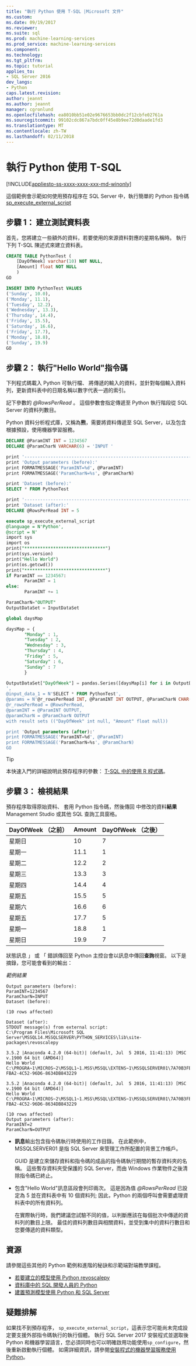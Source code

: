 ```yaml
---
title: "執行 Python 使用 T-SQL |Microsoft 文件"
ms.custom: 
ms.date: 09/19/2017
ms.reviewer: 
ms.suite: sql
ms.prod: machine-learning-services
ms.prod_service: machine-learning-services
ms.component: 
ms.technology: 
ms.tgt_pltfrm: 
ms.topic: tutorial
applies_to:
- SQL Server 2016
dev_langs:
- Python
caps.latest.revision: 
author: jeannt
ms.author: jeannt
manager: cgronlund
ms.openlocfilehash: ea8010bb51e02e9676653bb0dc2f12cbfe02761a
ms.sourcegitcommit: 99102cdc867a7bdc0ff45e8b9ee72d0daade1fd3
ms.translationtype: MT
ms.contentlocale: zh-TW
ms.lasthandoff: 02/11/2018
---
```

# <a name="run-python-using-t-sql"></a>執行 Python 使用 T-SQL
[!INCLUDE[appliesto-ss-xxxx-xxxx-xxx-md-winonly](../../includes/appliesto-ss-xxxx-xxxx-xxx-md-winonly.md)]

這個範例會示範如何使用預存程序在 SQL Server 中，執行簡單的 Python 指令碼[sp_execute_external_script](../../relational-databases/system-stored-procedures/sp-execute-external-script-transact-sql.md)

## <a name="step-1-create-the-test-data-table"></a>步驟 1： 建立測試資料表

首先，您將建立一些額外的資料，若要使用的來源資料對應的星期名稱時。 執行下列 T-SQL 陳述式來建立資料表。

```SQL
CREATE TABLE PythonTest (
    [DayOfWeek] varchar(10) NOT NULL,
    [Amount] float NOT NULL
    )
GO

INSERT INTO PythonTest VALUES
('Sunday', 10.0),
('Monday', 11.1),
('Tuesday', 12.2),
('Wednesday', 13.3),
('Thursday', 14.4),
('Friday', 15.5),
('Saturday', 16.6),
('Friday', 17.7),
('Monday', 18.8),
('Sunday', 19.9)
GO
```

## <a name="step-2-run-the-hello-world-script"></a>步驟 2： 執行"Hello World"指令碼

下列程式碼載入 Python 可執行檔、 將傳遞的輸入的資料，並針對每個輸入資料列，更新資料表中的日期名稱以數字代表一週的索引。

記下參數的 *@RowsPerRead* 。 這個參數會指定傳遞至 Python 執行階段從 SQL Server 的資料列數目。

Python 資料分析程式庫，又稱為**熊**，需要將資料傳遞至 SQL Server，以及包含根據預設，使用機器學習服務。

```sql
DECLARE @ParamINT INT = 1234567
DECLARE @ParamCharN VARCHAR(6) = 'INPUT '

print '------------------------------------------------------------------------'
print 'Output parameters (before):'
print FORMATMESSAGE('ParamINT=%d', @ParamINT)
print FORMATMESSAGE('ParamCharN=%s', @ParamCharN)

print 'Dataset (before):'
SELECT * FROM PythonTest

print '------------------------------------------------------------------------'
print 'Dataset (after):'
DECLARE @RowsPerRead INT = 5

execute sp_execute_external_script 
@language = N'Python',
@script = N'
import sys
import os
print("*******************************")
print(sys.version)
print("Hello World")
print(os.getcwd())
print("*******************************")
if ParamINT == 1234567:
       ParamINT = 1
else:
       ParamINT += 1

ParamCharN="OUTPUT"
OutputDataSet = InputDataSet

global daysMap

daysMap = {
       "Monday" : 1,
       "Tuesday" : 2,
       "Wednesday" : 3,
       "Thursday" : 4,
       "Friday" : 5,
       "Saturday" : 6,
       "Sunday" : 7
       }

OutputDataSet["DayOfWeek"] = pandas.Series([daysMap[i] for i in OutputDataSet["DayOfWeek"]], index = OutputDataSet.index, dtype = "int32")
', 
@input_data_1 = N'SELECT * FROM PythonTest', 
@params = N'@r_rowsPerRead INT, @ParamINT INT OUTPUT, @ParamCharN CHAR(6) OUTPUT',
@r_rowsPerRead = @RowsPerRead,
@paramINT = @ParamINT OUTPUT,
@paramCharN = @ParamCharN OUTPUT
with result sets (("DayOfWeek" int null, "Amount" float null))

print 'Output parameters (after):'
print FORMATMESSAGE('ParamINT=%d', @ParamINT)
print FORMATMESSAGE('ParamCharN=%s', @ParamCharN)
GO
```

> [!TIP]
> 本快速入門的詳細說明此預存程序的參數： [T-SQL 中的使用 R 程式碼](rtsql-using-r-code-in-transact-sql-quickstart.md)。

## <a name="step-3-view-the-results"></a>步驟 3： 檢視結果

預存程序取得原始資料、 套用 Python 指令碼，然後傳回 中修改的資料**結果**Management Studio 或其他 SQL 查詢工具窗格。


|DayOfWeek （之前）| Amount|DayOfWeek （之後） |
|-----|-----|-----|
|星期日|10|7|
|星期一|11.1|1|
|星期二|12.2|2|
|星期三|13.3|3|
|星期四|14.4|4|
|星期五|15.5|5|
|星期六|16.6|6|
|星期五|17.7|5|
|星期一|18.8|1|
|星期日|19.9|7|

狀態訊息 」 或 「 錯誤傳回至 Python 主控台會以訊息中傳回**查詢**視窗。 以下是摘錄，您可能會看到的輸出：

*範例結果*

```
Output parameters (before):
ParamINT=1234567
ParamCharN=INPUT 
Dataset (before):

(10 rows affected)

Dataset (after):
STDOUT message(s) from external script: 
C:\Program Files\Microsoft SQL Server\MSSQL14.MSSQLSERVER\PYTHON_SERVICES\lib\site-packages\revoscalepy

3.5.2 |Anaconda 4.2.0 (64-bit)| (default, Jul  5 2016, 11:41:13) [MSC v.1900 64 bit (AMD64)]
Hello World
C:\PROGRA~1\MICROS~2\MSSQL1~1.MSS\MSSQL\EXTENS~1\MSSQLSERVER01\7A70B3FB-FBA2-4C52-96D6-8634DB843229

3.5.2 |Anaconda 4.2.0 (64-bit)| (default, Jul  5 2016, 11:41:13) [MSC v.1900 64 bit (AMD64)]
Hello World
C:\PROGRA~1\MICROS~2\MSSQL1~1.MSS\MSSQL\EXTENS~1\MSSQLSERVER01\7A70B3FB-FBA2-4C52-96D6-8634DB843229

(10 rows affected)
Output parameters (after):
ParamINT=2
ParamCharN=OUTPUT
```

+ **訊息**輸出包含指令碼執行時使用的工作目錄。 在此範例中，MSSQLSERVER01 是指 SQL Server 來管理工作所配置的背景工作帳戶。 

    GUID 是建立來儲存資料和指令碼的成品的指令碼執行期間的暫存資料夾的名稱。 這些暫存資料夾受保護的 SQL Server，而由 Windows 作業物件之後清除指令碼已終止。

+ 包含"Hello World"訊息區段會列印兩次。 這是因為值 *@RowsPerRead* 已設定為 5 並在資料表中有 10 個資料列; 因此，Python 的兩個呼叫會需要處理資料表中的所有資料列。

    在實際執行時，我們建議您試驗不同的值，以判斷應該在每個批次中傳遞的資料列的數目上限。 最佳的資料列數目與相關資料，並受到集中的資料行數目和您要傳遞的資料類型。

## <a name="resources"></a>資源

請參閱這些其他的 Python 範例和進階的秘訣和示範端對端教學課程。

+ [若要建立的模型使用 Python revoscalepy](use-python-revoscalepy-to-create-model.md)
+ [資料庫中的 SQL 開發人員的 Python](sqldev-in-database-python-for-sql-developers.md)
+ [建置預測模型使用 Python 和 SQL Server](https://microsoft.github.io/sql-ml-tutorials/python/rentalprediction/)

## <a name="troubleshooting"></a>疑難排解

如果找不到預存程序， `sp_execute_external_script`，這表示您可能尚未完成設定要支援外部指令碼執行的執行個體。 執行 SQL Server 2017 安裝程式並選取後 Python 和機器學習語言，您必須同時也可以明確啟用功能使用`sp_configure`，然後重新啟動執行個體。 如需詳細資訊，請參閱[安裝程式的機器學習服務使用 Python](../python/setup-python-machine-learning-services.md)。